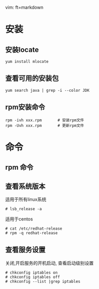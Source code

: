   vim: ft=markdown  

# 安装
## 安装locate
    yum install mlocate
## 查看可用的安装包

    yum search java | grep -i --color JDK
## rpm安装命令

    rpm -ivh xxx.rpm       # 安装rpm文件
    rpm -Uvh xxx.rpm       # 更新rpm文件


# 命令

## rpm 命令

## 查看系统版本
适用于所有linux系统

    # lsb_release -a
适用于centos

    # cat /etc/redhat-release
    # rpm -q redhat-release 
## 查看服务设置
关闭,开启服务的开机启动, 查看启动级别设置

    # chkconfig iptables on
    # chkconfig iptables off
    # chkconfig --list |grep iptables

